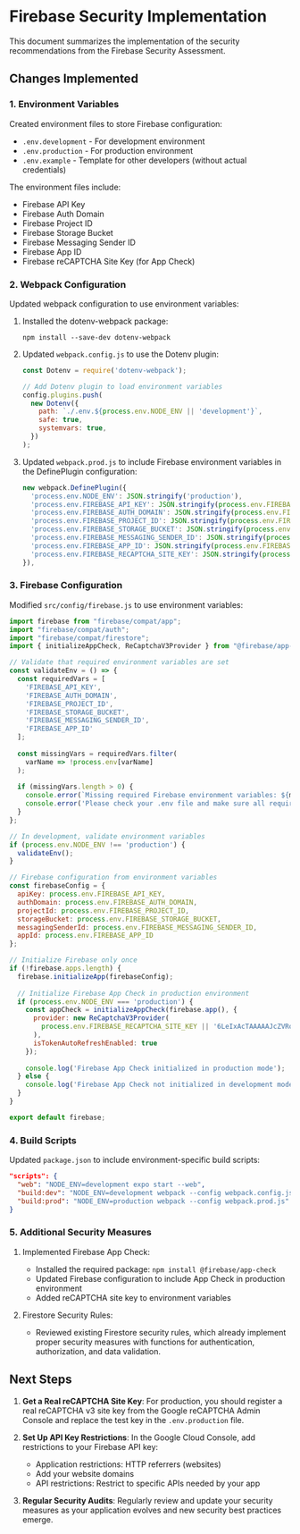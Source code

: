 # Firebase Security Implementation

This document summarizes the implementation of the security recommendations from the Firebase Security Assessment.

## Changes Implemented

### 1. Environment Variables

Created environment files to store Firebase configuration:
- `.env.development` - For development environment
- `.env.production` - For production environment
- `.env.example` - Template for other developers (without actual credentials)

The environment files include:
- Firebase API Key
- Firebase Auth Domain
- Firebase Project ID
- Firebase Storage Bucket
- Firebase Messaging Sender ID
- Firebase App ID
- Firebase reCAPTCHA Site Key (for App Check)

### 2. Webpack Configuration

Updated webpack configuration to use environment variables:

1. Installed the dotenv-webpack package:
   ```
   npm install --save-dev dotenv-webpack
   ```

2. Updated `webpack.config.js` to use the Dotenv plugin:
   ```javascript
   const Dotenv = require('dotenv-webpack');
   
   // Add Dotenv plugin to load environment variables
   config.plugins.push(
     new Dotenv({
       path: `./.env.${process.env.NODE_ENV || 'development'}`,
       safe: true,
       systemvars: true,
     })
   );
   ```

3. Updated `webpack.prod.js` to include Firebase environment variables in the DefinePlugin configuration:
   ```javascript
   new webpack.DefinePlugin({
     'process.env.NODE_ENV': JSON.stringify('production'),
     'process.env.FIREBASE_API_KEY': JSON.stringify(process.env.FIREBASE_API_KEY),
     'process.env.FIREBASE_AUTH_DOMAIN': JSON.stringify(process.env.FIREBASE_AUTH_DOMAIN),
     'process.env.FIREBASE_PROJECT_ID': JSON.stringify(process.env.FIREBASE_PROJECT_ID),
     'process.env.FIREBASE_STORAGE_BUCKET': JSON.stringify(process.env.FIREBASE_STORAGE_BUCKET),
     'process.env.FIREBASE_MESSAGING_SENDER_ID': JSON.stringify(process.env.FIREBASE_MESSAGING_SENDER_ID),
     'process.env.FIREBASE_APP_ID': JSON.stringify(process.env.FIREBASE_APP_ID),
     'process.env.FIREBASE_RECAPTCHA_SITE_KEY': JSON.stringify(process.env.FIREBASE_RECAPTCHA_SITE_KEY),
   }),
   ```

### 3. Firebase Configuration

Modified `src/config/firebase.js` to use environment variables:

```javascript
import firebase from "firebase/compat/app";
import "firebase/compat/auth";
import "firebase/compat/firestore";
import { initializeAppCheck, ReCaptchaV3Provider } from "@firebase/app-check";

// Validate that required environment variables are set
const validateEnv = () => {
  const requiredVars = [
    'FIREBASE_API_KEY',
    'FIREBASE_AUTH_DOMAIN',
    'FIREBASE_PROJECT_ID',
    'FIREBASE_STORAGE_BUCKET',
    'FIREBASE_MESSAGING_SENDER_ID',
    'FIREBASE_APP_ID'
  ];
  
  const missingVars = requiredVars.filter(
    varName => !process.env[varName]
  );
  
  if (missingVars.length > 0) {
    console.error(`Missing required Firebase environment variables: ${missingVars.join(', ')}`);
    console.error('Please check your .env file and make sure all required variables are set.');
  }
};

// In development, validate environment variables
if (process.env.NODE_ENV !== 'production') {
  validateEnv();
}

// Firebase configuration from environment variables
const firebaseConfig = {
  apiKey: process.env.FIREBASE_API_KEY,
  authDomain: process.env.FIREBASE_AUTH_DOMAIN,
  projectId: process.env.FIREBASE_PROJECT_ID,
  storageBucket: process.env.FIREBASE_STORAGE_BUCKET,
  messagingSenderId: process.env.FIREBASE_MESSAGING_SENDER_ID,
  appId: process.env.FIREBASE_APP_ID
};

// Initialize Firebase only once
if (!firebase.apps.length) {
  firebase.initializeApp(firebaseConfig);
  
  // Initialize Firebase App Check in production environment
  if (process.env.NODE_ENV === 'production') {
    const appCheck = initializeAppCheck(firebase.app(), {
      provider: new ReCaptchaV3Provider(
        process.env.FIREBASE_RECAPTCHA_SITE_KEY || '6LeIxAcTAAAAAJcZVRqyHh71UMIEGNQ_MXjiZKhI'
      ),
      isTokenAutoRefreshEnabled: true
    });
    
    console.log('Firebase App Check initialized in production mode');
  } else {
    console.log('Firebase App Check not initialized in development mode');
  }
}

export default firebase;
```

### 4. Build Scripts

Updated `package.json` to include environment-specific build scripts:

```json
"scripts": {
  "web": "NODE_ENV=development expo start --web",
  "build:dev": "NODE_ENV=development webpack --config webpack.config.js",
  "build:prod": "NODE_ENV=production webpack --config webpack.prod.js"
}
```

### 5. Additional Security Measures

1. Implemented Firebase App Check:
   - Installed the required package: `npm install @firebase/app-check`
   - Updated Firebase configuration to include App Check in production environment
   - Added reCAPTCHA site key to environment variables

2. Firestore Security Rules:
   - Reviewed existing Firestore security rules, which already implement proper security measures with functions for authentication, authorization, and data validation.

## Next Steps

1. **Get a Real reCAPTCHA Site Key**: For production, you should register a real reCAPTCHA v3 site key from the Google reCAPTCHA Admin Console and replace the test key in the `.env.production` file.

2. **Set Up API Key Restrictions**: In the Google Cloud Console, add restrictions to your Firebase API key:
   - Application restrictions: HTTP referrers (websites)
   - Add your website domains
   - API restrictions: Restrict to specific APIs needed by your app

3. **Regular Security Audits**: Regularly review and update your security measures as your application evolves and new security best practices emerge.